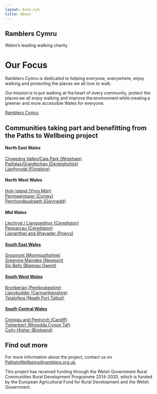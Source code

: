 ```yaml
---
layout: base.njk
title: About
---
```


<section class="hero about">
<div class="prose">

<h1>Ramblers Cymru</h1>

Wales’s leading walking charity

</div>
</section>

<div class="box">
<div class="inner">

# Our Focus

Ramblers Cymru is dedicated to helping everyone, everywhere, enjoy walking and protecting the places we all love to walk.

Our mission is to put walking at the heart of every community, protect the places we all enjoy walking and improve the environment while creating a greener and more accessible Wales for everyone.

[Ramblers Cymru](https://beta.ramblers.org.uk/wales).

</div>
</div>

## Communities taking part and benefitting from the Paths to Wellbeing project

<div class="communities">
<section>

#### North East Wales 
<a href="https://pathstowellbeing.ramblers.org.uk/static/data/community/clywedog_valley_caia_park.pdf" target="_blank" rel="noopener noreferrer"> Clywedog Valley/Caia Park (Wrexham) </a><br>
<a href="https://pathstowellbeing.ramblers.org.uk/static/data/community/pwllglas_graigfechan.pdf"> Pwllglas/Graigfechan (Denbighshire) </a><br> 
<a href="https://pathstowellbeing.ramblers.org.uk/static/data/community/llanfynydd.pdf"> Llanfynydd (Flintshire) </a>

</section>
<section>

#### North West Wales 
<a href="https://pathstowellbeing.ramblers.org.uk/static/data/community/holy_island.pdf"> Holy Island (Ynys Môn) </a><br>
<a href="https://pathstowellbeing.ramblers.org.uk/static/data/community/penmaenmawr.pdf"> Penmaenmawr (Conwy) </a><br>
<a href="https://pathstowellbeing.ramblers.org.uk/static/data/community/penrhyndeudraeth.pdf"> Penrhyndeudraeth (Gwynedd) </a>

</section>
<section>

#### Mid Wales  
<a href="https://pathstowellbeing.ramblers.org.uk/static/data/community/llechryd.pdf"> Llechryd / Llangoedmor (Ceredigion)  
<a href="https://pathstowellbeing.ramblers.org.uk/static/data/community/penparcau.pdf"> Penparcau (Ceredigion)   
<a href="https://pathstowellbeing.ramblers.org.uk/static/data/community/rhayader.pdf"> Llanwrthwl and Rhayader (Powys)
 
</section>
<section>

#### South East Wales  
<a href="https://pathstowellbeing.ramblers.org.uk/static/data/community/grosmont.pdf"> Grosmont (Monmouthshire)   
<a href="https://pathstowellbeing.ramblers.org.uk/static/data/community/maindee.pdf"> Greening Maindee (Newport)    
<a href="https://pathstowellbeing.ramblers.org.uk/static/data/community/six_bells.pdf"> Six Bells (Blaenau Gwent)
  
</section>
<section>

#### South West Wales 
<a href="https://pathstowellbeing.ramblers.org.uk/static/data/community/brynberian.pdf"> Brynberian (Pembrokeshire)     
<a href="https://pathstowellbeing.ramblers.org.uk/static/data/community/llanybydder.pdf"> Llanybydder (Carmarthenshire)      
<a href="https://pathstowellbeing.ramblers.org.uk/static/data/community/ystalyfera.pdf"> Ystalyfera (Neath Port Talbot)
  
</section>
<section>

#### South Central Wales  
<a href="https://pathstowellbeing.ramblers.org.uk/static/data/community/pentyrch.pdf"> Creigiau and Pentyrch (Cardiff) </a><br> 
<a href="https://pathstowellbeing.ramblers.org.uk/static/data/community/treherbert.pdf"> Treherbert (Rhondda Cynon Taf) </a><br> 
<a href="https://pathstowellbeing.ramblers.org.uk/static/data/community/coity.pdf"> Coity Higher (Bridgend) </a> 
  
</section>
</div>

<div class="box">
<div class="inner">

## Find out more 

For more information about the project, contact us on <a href="mailto:pathtowellbeing@ramblers.org.uk">PathstoWellbeing@ramblers.org.uk</a>.

This project has received funding through the Welsh Government Rural Communities Rural Development Programme 2014-2020, which is funded by the European Agricultural Fund for Rural Development and the Welsh Government.

</div>
</div>
